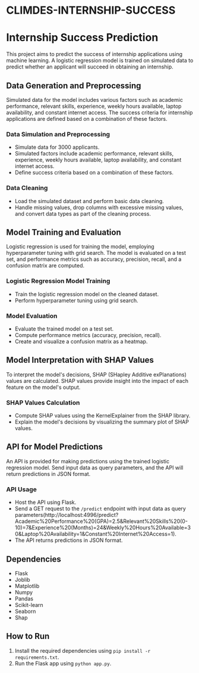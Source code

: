 # CLIMDES-INTERNSHIP-SUCCESS
# Internship Success Prediction

This project aims to predict the success of internship applications using machine learning. A logistic regression model is trained on simulated data to predict whether an applicant will succeed in obtaining an internship.

## Data Generation and Preprocessing

Simulated data for the model includes various factors such as academic performance, relevant skills, experience, weekly hours available, laptop availability, and constant internet access. The success criteria for internship applications are defined based on a combination of these factors.

### Data Simulation and Preprocessing

- Simulate data for 3000 applicants.
- Simulated factors include academic performance, relevant skills, experience, weekly hours available, laptop availability, and constant internet access.
- Define success criteria based on a combination of these factors.

### Data Cleaning

- Load the simulated dataset and perform basic data cleaning.
- Handle missing values, drop columns with excessive missing values, and convert data types as part of the cleaning process.

## Model Training and Evaluation

Logistic regression is used for training the model, employing hyperparameter tuning with grid search. The model is evaluated on a test set, and performance metrics such as accuracy, precision, recall, and a confusion matrix are computed.

### Logistic Regression Model Training

- Train the logistic regression model on the cleaned dataset.
- Perform hyperparameter tuning using grid search.

### Model Evaluation

- Evaluate the trained model on a test set.
- Compute performance metrics (accuracy, precision, recall).
- Create and visualize a confusion matrix as a heatmap.

## Model Interpretation with SHAP Values

To interpret the model's decisions, SHAP (SHapley Additive exPlanations) values are calculated. SHAP values provide insight into the impact of each feature on the model's output.

### SHAP Values Calculation

- Compute SHAP values using the KernelExplainer from the SHAP library.
- Explain the model's decisions by visualizing the summary plot of SHAP values.

## API for Model Predictions

An API is provided for making predictions using the trained logistic regression model. Send input data as query parameters, and the API will return predictions in JSON format.

### API Usage

- Host the API using Flask.
- Send a GET request to the `/predict` endpoint with input data as query parameters(http://localhost:4996/predict?Academic%20Performance%20(GPA)=2.5&Relevant%20Skills%20(0-10)=7&Experience%20(Months)=24&Weekly%20Hours%20Available=30&Laptop%20Availability=1&Constant%20Internet%20Access=1).
- The API returns predictions in JSON format.

## Dependencies

- Flask
- Joblib
- Matplotlib
- Numpy
- Pandas
- Scikit-learn
- Seaborn
- Shap

## How to Run

1. Install the required dependencies using `pip install -r requirements.txt`.
2. Run the Flask app using `python app.py`.

